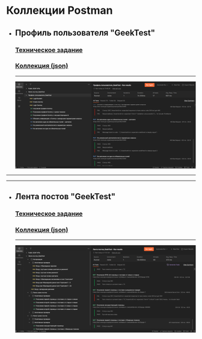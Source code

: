 # Коллекции Postman

* ## Профиль пользователя "GeekTest"

    ### [Техническое задание](https://docs.google.com/document/d/1oql8jY9-MecrPtY0ksRgeiSK1_OjDR45-hSSCf9FUZo/edit?usp=drive_link)

    ### [Коллекция (json)](https://drive.google.com/file/d/1t6PQnbWEMUjLcs99fFKK2mqU9hEifnNw/view?usp=drive_link)

    ---
    
    ![Header](https://github.com/VladimirBychkov33/postman/blob/main/run%20user%20profile.png)

---
---

* ## Лента постов "GeekTest"

    ### [Техническое задание](https://docs.google.com/document/d/1NehKHIjMZl6nWjHyKB_4ze2cnNsBZuM2-qIN3VFH9rE/edit?usp=drive_link)

    ### [Коллекция (json)](https://drive.google.com/file/d/1FZ8t-P6d6s9WwCFCFAPI64tQ-_8EPGmr/view?usp=drive_link)

    ---
    
    ![Header](https://github.com/VladimirBychkov33/postman/blob/main/run%20lenta%20posts.png)

